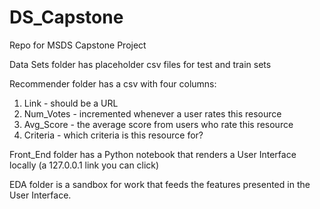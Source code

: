# DS_Capstone
Repo for MSDS Capstone Project


Data Sets folder has placeholder csv files for test and train sets


Recommender folder has a csv with four columns:
1. Link - should be a URL
2. Num_Votes - incremented whenever a user rates this resource
3. Avg_Score - the average score from users who rate this resource
4. Criteria - which criteria is this resource for?


Front_End folder has a Python notebook that renders a User Interface locally (a 127.0.0.1 link you can click)


EDA folder is a sandbox for work that feeds the features presented in the User Interface.
